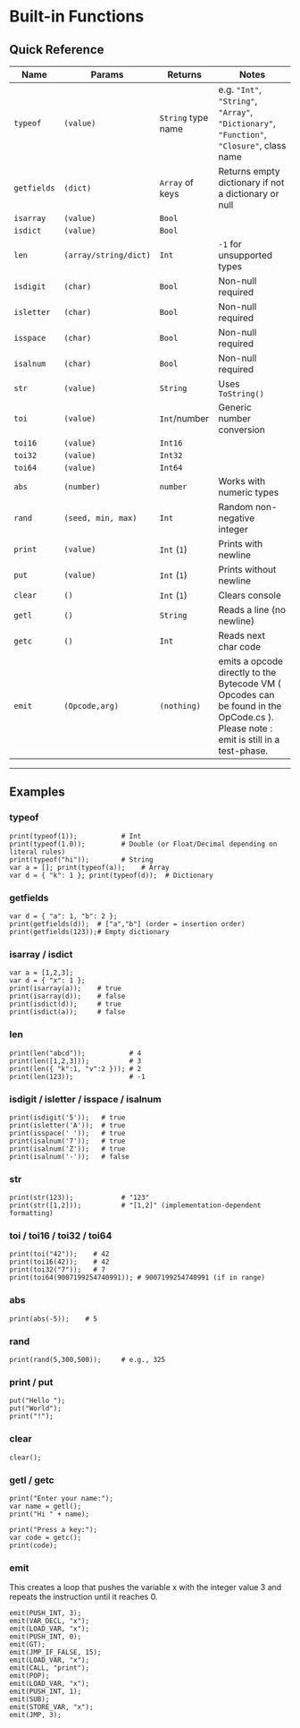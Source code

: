 # Built-in Functions


## Quick Reference

| Name       | Params                       | Returns                | Notes |
|------------|------------------------------|------------------------|-------|
| `typeof`   | `(value)`                    | `String` type name     | e.g. `"Int"`, `"String"`, `"Array"`, `"Dictionary"`, `"Function"`, `"Closure"`, class name |
| `getfields`| `(dict)`                     | `Array` of keys        | Returns empty dictionary if not a dictionary or null |
| `isarray`  | `(value)`                    | `Bool`                 |       |
| `isdict`   | `(value)`                    | `Bool`                 |       |
| `len`      | `(array/string/dict)`        | `Int`                  | `-1` for unsupported types |
| `isdigit`  | `(char)`                     | `Bool`                 | Non-null required |
| `isletter` | `(char)`                     | `Bool`                 | Non-null required |
| `isspace`  | `(char)`                     | `Bool`                 | Non-null required |
| `isalnum`  | `(char)`                     | `Bool`                 | Non-null required |
| `str`      | `(value)`                    | `String`               | Uses `ToString()` |
| `toi`      | `(value)`                    | `Int`/number           | Generic number conversion |
| `toi16`    | `(value)`                    | `Int16`                |      |
| `toi32`    | `(value)`                    | `Int32`                |      |
| `toi64`    | `(value)`                    | `Int64`                |      |
| `abs`      | `(number)`                   | `number`               | Works with numeric types |
| `rand`     | `(seed, min, max)`           | `Int`                  | Random non-negative integer |
| `print`    | `(value)`                    | `Int` (`1`)            | Prints with newline |
| `put`      | `(value)`                    | `Int` (`1`)            | Prints without newline |
| `clear`    | `()`                         | `Int` (`1`)            | Clears console |
| `getl`     | `()`                         | `String`               | Reads a line (no newline) |
| `getc`     | `()`                         | `Int`                  | Reads next char code |
| `emit`     | `(Opcode,arg)`               | `(nothing)`            | emits a opcode directly to the Bytecode VM ( Opcodes can be found in the OpCode.cs ). Please note : emit is still in a test-phase.

---

## Examples

### typeof
```cfs
print(typeof(1));           # Int
print(typeof(1.0));         # Double (or Float/Decimal depending on literal rules)
print(typeof("hi"));        # String
var a = []; print(typeof(a));    # Array
var d = { "k": 1 }; print(typeof(d));  # Dictionary
```

### getfields
```cfs
var d = { "a": 1, "b": 2 };
print(getfields(d));  # ["a","b"] (order = insertion order)
print(getfields(123));# Empty dictionary
```

### isarray / isdict
```cfs
var a = [1,2,3];
var d = { "x": 1 };
print(isarray(a));    # true
print(isarray(d));    # false
print(isdict(d));     # true
print(isdict(a));     # false
```

### len
```cfs
print(len("abcd"));           # 4
print(len([1,2,3]));          # 3
print(len({ "k":1, "v":2 })); # 2
print(len(123));              # -1
```

### isdigit / isletter / isspace / isalnum
```cfs
print(isdigit('5'));   # true
print(isletter('A'));  # true
print(isspace(' '));   # true
print(isalnum('7'));   # true
print(isalnum('Z'));   # true
print(isalnum('-'));   # false
```

### str
```cfs
print(str(123));            # "123"
print(str([1,2]));          # "[1,2]" (implementation-dependent formatting)
```

### toi / toi16 / toi32 / toi64
```cfs
print(toi("42"));    # 42
print(toi16(42));    # 42
print(toi32("7"));   # 7
print(toi64(9007199254740991)); # 9007199254740991 (if in range)
```

### abs
```cfs
print(abs(-5));    # 5
```

### rand
```cfs
print(rand(5,300,500));     # e.g., 325
```

### print / put
```cfs
put("Hello ");
put("World");
print("!");
```

### clear
```cfs
clear();
```

### getl / getc
```cfs
print("Enter your name:");
var name = getl();
print("Hi " + name);

print("Press a key:");
var code = getc();
print(code);
```

### emit

This creates a loop that pushes the variable x with the integer value 3 and repeats the instruction until it reaches 0.
```cfs
emit(PUSH_INT, 3);
emit(VAR_DECL, "x");
emit(LOAD_VAR, "x");
emit(PUSH_INT, 0);
emit(GT);
emit(JMP_IF_FALSE, 15);      
emit(LOAD_VAR, "x");
emit(CALL, "print");
emit(POP);
emit(LOAD_VAR, "x");
emit(PUSH_INT, 1);
emit(SUB);
emit(STORE_VAR, "x");
emit(JMP, 3);  
```


